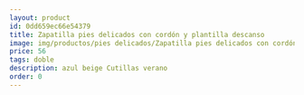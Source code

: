```yaml
---
layout: product
id: 0dd659ec66e54379
title: Zapatilla pies delicados con cordón y plantilla descanso
image: img/productos/pies delicados/Zapatilla pies delicados con cordón y plantilla descanso=56=doble=azul beige Cutillas verano.webp
price: 56
tags: doble
description: azul beige Cutillas verano
order: 0
---
```

